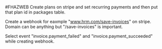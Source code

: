 #FHAZWEB
Create plans on stripe and set recurring payments and then put that plan id in packages table.

Create a webhook for eaxmple "www.hrm.com/save-invoices"
on stripe. Domain can be anything but "/save-invoices" is important.

Select event "invoice.payment_failed" and "invoice.payment_succeeded" while creating webhook.
